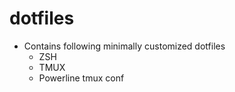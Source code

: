 dotfiles
========
* Contains following minimally customized dotfiles
  * ZSH
  * TMUX
  * Powerline tmux conf
